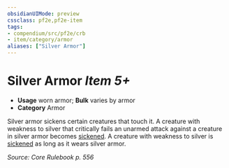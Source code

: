 ```yaml
---
obsidianUIMode: preview
cssclass: pf2e,pf2e-item
tags:
- compendium/src/pf2e/crb
- item/category/armor
aliases: ["Silver Armor"]
---
```

# Silver Armor *Item 5+*  

- **Usage** worn armor; **Bulk** varies by armor
- **Category** Armor

Silver armor sickens certain creatures that touch it. A creature with weakness to silver that critically fails an unarmed attack against a creature in silver armor becomes [sickened](../../../rules/conditions.md#Sickened). A creature with weakness to silver is [sickened](../../../rules/conditions.md#Sickened) as long as it wears silver armor.

*Source: Core Rulebook p. 556*